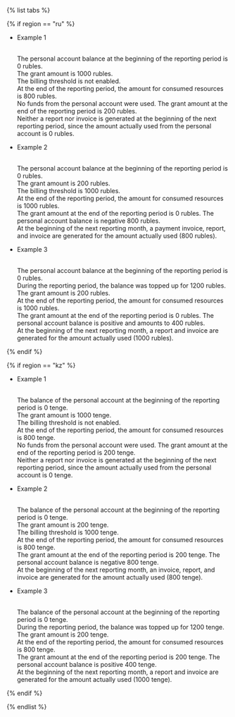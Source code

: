 {% list tabs %}

{% if region == "ru" %}

- Example 1

  <br>The personal account balance at the beginning of the reporting period is 0 rubles.
  <br>The grant amount is 1000 rubles.
  <br>The billing threshold is not enabled.
  <br>At the end of the reporting period, the amount for consumed resources is 800 rubles.
  <br>No funds from the personal account were used. The grant amount at the end of the reporting period is 200 rubles.
  <br>Neither a report nor invoice is generated at the beginning of the next reporting period, since the amount actually used from the personal account is 0 rubles.

- Example 2

  <br>The personal account balance at the beginning of the reporting period is 0 rubles.
  <br>The grant amount is 200 rubles.
  <br>The billing threshold is 1000 rubles.
  <br>At the end of the reporting period, the amount for consumed resources is 1000 rubles.
  <br>The grant amount at the end of the reporting period is 0 rubles. The personal account balance is negative 800 rubles.
  <br>At the beginning of the next reporting month, a payment invoice, report, and invoice are generated for the amount actually used (800 rubles).

- Example 3

  <br>The personal account balance at the beginning of the reporting period is 0 rubles.
  <br>During the reporting period, the balance was topped up for 1200 rubles.
  <br>The grant amount is 200 rubles.
  <br>At the end of the reporting period, the amount for consumed resources is 1000 rubles.
  <br>The grant amount at the end of the reporting period is 0 rubles. The personal account balance is positive and amounts to 400 rubles.
  <br>At the beginning of the next reporting month, a report and invoice are generated for the amount actually used (1000 rubles).

{% endif %}

{% if region == "kz" %}

- Example 1

  <br>The balance of the personal account at the beginning of the reporting period is 0 tenge.
  <br>The grant amount is 1000 tenge.
  <br>The billing threshold is not enabled.
  <br>At the end of the reporting period, the amount for consumed resources is 800 tenge.
  <br>No funds from the personal account were used. The grant amount at the end of the reporting period is 200 tenge.
  <br>Neither a report nor invoice is generated at the beginning of the next reporting period, since the amount actually used from the personal account is 0 tenge.

- Example 2

  <br>The balance of the personal account at the beginning of the reporting period is 0 tenge.
  <br>The grant amount is 200 tenge.
  <br>The billing threshold is 1000 tenge.
  <br>At the end of the reporting period, the amount for consumed resources is 800 tenge.
  <br>The grant amount at the end of the reporting period is 200 tenge. The personal account balance is negative 800 tenge.
  <br>At the beginning of the next reporting month, an invoice, report, and invoice are generated for the amount actually used (800 tenge).

- Example 3

  <br>The balance of the personal account at the beginning of the reporting period is 0 tenge.
  <br>During the reporting period, the balance was topped up for 1200 tenge.
  <br>The grant amount is 200 tenge.
  <br>At the end of the reporting period, the amount for consumed resources is 800 tenge.
  <br>The grant amount at the end of the reporting period is 200 tenge. The personal account balance is positive 400 tenge.
  <br>At the beginning of the next reporting month, a report and invoice are generated for the amount actually used (1000 tenge).

{% endif %}

{% endlist %}

